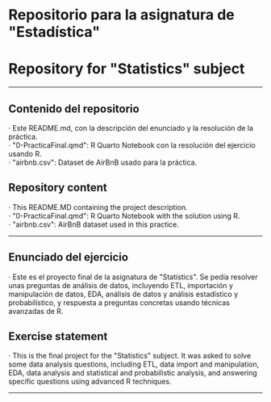 # Repositorio para la asignatura de "Estadística"
# Repository for "Statistics" subject  

---
## Contenido del repositorio  
· Este README.md, con la descripción del enunciado y la resolución de la práctica.  
· "0-PracticaFinal.qmd": R Quarto Notebook con la resolución del ejercicio usando R.  
· "airbnb.csv": Dataset de AirBnB usado para la práctica.  

## Repository content  
· This README.MD containing the project description.  
· "0-PracticaFinal.qmd": R Quarto Notebook with the solution using R.  
· "airbnb.csv": AirBnB dataset used in this practice.  
  
---
## Enunciado del ejercicio
· Este es el proyecto final de la asignatura de "Statistics". Se pedía resolver unas preguntas de análisis de datos, incluyendo ETL, importación y manipulación de datos, EDA, análisis de datos y análisis estadístico y probabilístico, y respuesta a preguntas concretas usando técnicas avanzadas de R.   
  
## Exercise statement  
· This is the final project for the "Statistics" subject. It was asked to solve some data analysis questions, including ETL, data import and manipulation, EDA, data analysis and statistical and probabilistic analysis, and answering specific questions using advanced R techniques.  
  
---  
